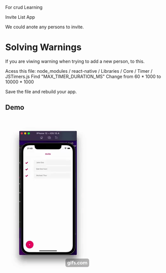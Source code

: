For crud Learning

Invite List App

We could anote any persons to invite.

# Solving Warnings

If you are viwing warning when trying to add a new person, to this.

Acess this file: node_modules / react-native / Libraries / Core / Timer / JSTimers.js
Find "MAX_TIMER_DURATION_MS"
Change from 60 * 1000 to 10000 * 1000

Save the file and rebuild your app.

## Demo

[![Demo Invite App](https://github.com/felipemartins210/inviter/blob/main/video-demo.gif)](#)